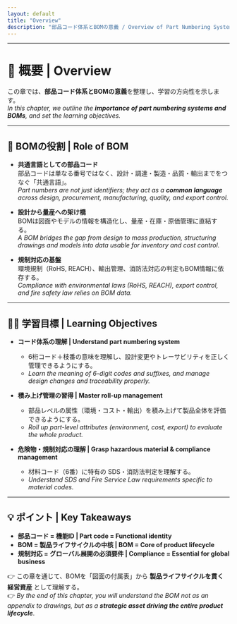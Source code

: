 ```yaml
---
layout: default
title: "Overview"
description: "部品コード体系とBOMの意義 / Overview of Part Numbering System and BOM"
---
```


---

# 📘 概要 | Overview

この章では、**部品コード体系とBOMの意義**を整理し、学習の方向性を示します。  
*In this chapter, we outline the **importance of part numbering systems and BOMs**, and set the learning objectives.*  

---

## 🎯 BOMの役割 | Role of BOM

- **共通言語としての部品コード**  
  部品コードは単なる番号ではなく、設計・調達・製造・品質・輸出までをつなぐ「共通言語」。  
  *Part numbers are not just identifiers; they act as a **common language** across design, procurement, manufacturing, quality, and export control.*  

- **設計から量産への架け橋**  
  BOMは図面やモデルの情報を構造化し、量産・在庫・原価管理に直結する。  
  *A BOM bridges the gap from design to mass production, structuring drawings and models into data usable for inventory and cost control.*  

- **規制対応の基盤**  
  環境規制（RoHS, REACH）、輸出管理、消防法対応の判定もBOM情報に依存する。  
  *Compliance with environmental laws (RoHS, REACH), export control, and fire safety law relies on BOM data.*  

---

## 🧑‍🏫 学習目標 | Learning Objectives

- **コード体系の理解 | Understand part numbering system**  
  - 6桁コード＋枝番の意味を理解し、設計変更やトレーサビリティを正しく管理できるようにする。  
  - *Learn the meaning of 6-digit codes and suffixes, and manage design changes and traceability properly.*  

- **積み上げ管理の習得 | Master roll-up management**  
  - 部品レベルの属性（環境・コスト・輸出）を積み上げて製品全体を評価できるようにする。  
  - *Roll up part-level attributes (environment, cost, export) to evaluate the whole product.*  

- **危険物・規制対応の理解 | Grasp hazardous material & compliance management**  
  - 材料コード（6番）に特有の SDS・消防法判定を理解する。  
  - *Understand SDS and Fire Service Law requirements specific to material codes.*  

---

## 💡 ポイント | Key Takeaways

- **部品コード = 機能ID | Part code = Functional identity**  
- **BOM = 製品ライフサイクルの中核 | BOM = Core of product lifecycle**  
- **規制対応 = グローバル展開の必須要件 | Compliance = Essential for global business**  

👉 この章を通じて、BOMを「図面の付属表」から **製品ライフサイクルを貫く経営資産** として理解する。  
👉 *By the end of this chapter, you will understand the BOM not as an appendix to drawings, but as a **strategic asset driving the entire product lifecycle***.  
